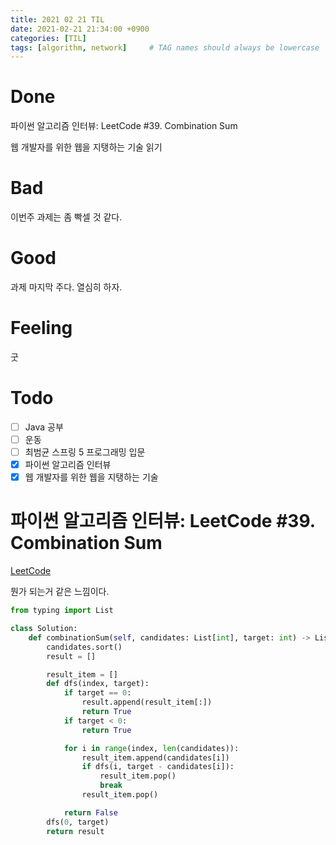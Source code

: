 ```yaml
---
title: 2021 02 21 TIL
date: 2021-02-21 21:34:00 +0900
categories: [TIL]
tags: [algorithm, network]     # TAG names should always be lowercase
---
```


# Done

파이썬 알고리즘 인터뷰: LeetCode #39. Combination Sum

웹 개발자를 위한 웹을 지탱하는 기술 읽기

# Bad

이번주 과제는 좀 빡셀 것 같다.

# Good

과제 마지막 주다. 열심히 하자.

# Feeling

굿

# Todo

- [ ] Java 공부
- [ ] 운동
- [ ] 최범균 스프링 5 프로그래밍 입문
- [x] 파이썬 알고리즘 인터뷰
- [x] 웹 개발자를 위한 웹을 지탱하는 기술

# 파이썬 알고리즘 인터뷰: LeetCode #39. Combination Sum

[LeetCode](https://leetcode.com/problems/combination-sum/)

뭔가 되는거 같은 느낌이다. 

```python
from typing import List

class Solution:
    def combinationSum(self, candidates: List[int], target: int) -> List[List[int]]:
        candidates.sort()
        result = []

        result_item = []
        def dfs(index, target):
            if target == 0:
                result.append(result_item[:])
                return True
            if target < 0:
                return True

            for i in range(index, len(candidates)):
                result_item.append(candidates[i])
                if dfs(i, target - candidates[i]):
                    result_item.pop()
                    break
                result_item.pop()

            return False
        dfs(0, target)
        return result

```